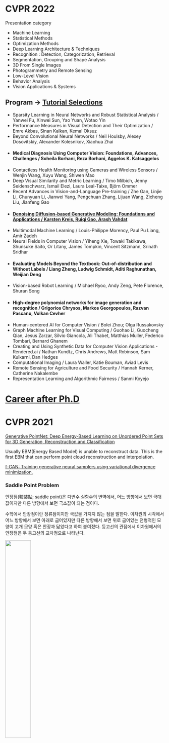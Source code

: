 # CVPR 2022

Presentation category

* Machine Learning
* Statistical Methods
* Optimization Methods
* Deep Learning Architecture & Techniques
* Recognition : Detection, Categorization, Retrieval
* Segmentation, Grouping and Shape Analysis
* 3D From Single Images
* Photogrammetry and Remote Sensing
* Low-Level Vision
* Behavior Analysis
* Vision Applications & Systems

## Program -> [Tutorial Selections](https://cvpr2022.thecvf.com/tutorial-selections)

* Sparsity Learning in Neural Networks and Robust Statistical Analysis / Yanwei Fu, Xinwei Sun, Yao Yuan, Wotao Yin
* Performance Measures in Visual Detection and Their Optimization / Emre Akbas, Sinan Kalkan, Kemal Oksuz
* Beyond Convolutional Neural Networks / Neil Houlsby, Alexey Dosovitskiy, Alexander Kolesnikov, Xiaohua Zhai
* #### Medical Diagnosis Using Computer Vision: Foundations, Advances, Challenges / Soheila Borhani, Reza Borhani, Aggelos K. Katsaggelos
* Contactless Health Monitoring using Cameras and Wireless Sensors / Wenjin Wang, Xuyu Wang, Shiwen Mao
* Deep Visual Similarity and Metric Learning / Timo Milbich, Jenny Seidenschwarz, Ismail Elezi, Laura Leal-Taixe, Björn Ommer
* Recent Advances in Vision-and-Language Pre-training / Zhe Gan, Linjie Li, Chunyuan Li, Jianwei Yang, Pengchuan Zhang, Lijuan Wang, Zicheng Liu, Jianfeng Gao
* #### [Denoising Diffusion-based Generative Modeling: Foundations and Applications / Karsten Kreis, Ruiqi Gao, Arash Vahdat](https://cvpr2022-tutorial-diffusion-models.github.io/) 
* Multimodal Machine Learning / Louis-Philippe Morency, Paul Pu Liang, Amir Zadeh
* Neural Fields in Computer Vision / Yiheng Xie, Towaki Takikawa, Shunsuke Saito, Or Litany, James Tompkin, Vincent Sitzmann, Srinath Sridhar
* #### Evaluating Models Beyond the Textbook: Out-of-distribution and Without Labels / Liang Zheng, Ludwig Schmidt, Aditi Raghunathan, Weijian Deng
* Vision-based Robot Learning / Michael Ryoo, Andy Zeng, Pete Florence, Shuran Song
* #### High-degree polynomial networks for image generation and recognition / Grigorios Chrysos, Markos Georgopoulos, Razvan Pascanu, Volkan Cevher
* Human-centered AI for Computer Vision / Bolei Zhou; Olga Russakovsky
* Graph Machine Learning for Visual Computing / Guohao Li, Guocheng Qian, Jesus Zarzar, Silvio Giancola, Ali Thabet, Matthias Muller, Federico Tombari, Bernard Ghanem
* Creating and Using Synthetic Data for Computer Vision Applications - Rendered.ai / Nathan Kundtz, Chris Andrews, Matt Robinson, Sam Kulkarni, Dan Hedges
* Computational Imaging / Laura Waller, Katie Bouman, Aviad Levis
* Remote Sensing for Agriculture and Food Security / Hannah Kerner, Catherine Nakalembe
* Representation Learning and Algorithmic Fairness / Sanmi Koyejo

# [Career after Ph.D](https://cvpr2022.thecvf.com/jobs?page=1)

# CVPR 2021

[Generative PointNet: Deep Energy-Based Learning on Unordered Point Sets for 3D Generation, Reconstruction and Classification](https://openaccess.thecvf.com/content/CVPR2021/papers/Xie_Generative_PointNet_Deep_Energy-Based_Learning_on_Unordered_Point_Sets_for_CVPR_2021_paper.pdf)

Usually EBM(Energy Based Model) is unable to reconstruct data. This is the first EBM that can perform point cloud reconstruction and interpolation.

[f-GAN: Training generative neural samplers using variational divergence minimization.](https://arxiv.org/pdf/1606.00709.pdf)

### Saddle Point Problem

안장점(鞍裝點; saddle point)은 다변수 실함수의 변역에서, 어느 방향에서 보면 극대값이지만 다른 방향에서 보면 극소값이 되는 점이다.

수학에서 안장점이란 정류점이지만 극값을 가지지 않는 점을 말한다. 이차원의 시각에서 어느 방향에서 보면 아래로 굽어있지만 다른 방향에서 보면 위로 굽어있는 전형적인 모양이 고개 모양 혹은 안장과 닮았다고 하여 붙여졌다. 등고선의 관점에서 이차원에서의 안장점은 두 등고선의 교차점으로 나타난다.

<img src="https://github.com/hyeseongkim0/CVPR/blob/main/images/saddle point.PNG" width="40%">
